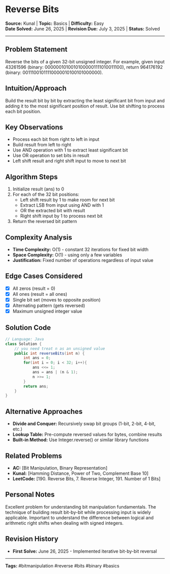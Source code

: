# Reverse Bits

**Source:** Kunal | **Topic:** Basics | **Difficulty:** Easy  
**Date Solved:** June 26, 2025 | **Revision Due:** July 3, 2025 | **Status:** Solved

---

## Problem Statement
Reverse the bits of a given 32-bit unsigned integer. For example, given input 43261596 (binary: 00000010100101000001111010011100), return 964176192 (binary: 00111001011110000010100101000000).

## Intuition/Approach
Build the result bit by bit by extracting the least significant bit from input and adding it to the most significant position of result. Use bit shifting to process each bit position.

## Key Observations
- Process each bit from right to left in input
- Build result from left to right
- Use AND operation with 1 to extract least significant bit
- Use OR operation to set bits in result
- Left shift result and right shift input to move to next bit

## Algorithm Steps
1. Initialize result (ans) to 0
2. For each of the 32 bit positions:
   - Left shift result by 1 to make room for next bit
   - Extract LSB from input using AND with 1
   - OR the extracted bit with result
   - Right shift input by 1 to process next bit
3. Return the reversed bit pattern

## Complexity Analysis
- **Time Complexity:** O(1) - constant 32 iterations for fixed bit width
- **Space Complexity:** O(1) - using only a few variables
- **Justification:** Fixed number of operations regardless of input value

## Edge Cases Considered
- [x] All zeros (result = 0)
- [x] All ones (result = all ones)
- [x] Single bit set (moves to opposite position)
- [x] Alternating pattern (gets reversed)
- [x] Maximum unsigned integer value

## Solution Code

```java
// Language: Java
class Solution {
    // you need treat n as an unsigned value
    public int reverseBits(int n) {
        int ans = 0;
        for(int i = 0; i < 32; i++){
            ans <<= 1;
            ans = ans | (n & 1);
            n >>= 1;
        }
        return ans;
    }
}
```

## Alternative Approaches
- **Divide and Conquer:** Recursively swap bit groups (1-bit, 2-bit, 4-bit, etc.)
- **Lookup Table:** Pre-compute reversed values for bytes, combine results
- **Built-in Method:** Use Integer.reverse() or similar library functions

## Related Problems
- **AC:** [Bit Manipulation, Binary Representation]
- **Kunal:** [Hamming Distance, Power of Two, Complement Base 10]
- **LeetCode:** [190. Reverse Bits, 7. Reverse Integer, 191. Number of 1 Bits]

## Personal Notes
Excellent problem for understanding bit manipulation fundamentals. The technique of building result bit-by-bit while processing input is widely applicable. Important to understand the difference between logical and arithmetic right shifts when dealing with signed integers.

## Revision History
- **First Solve:** June 26, 2025 - Implemented iterative bit-by-bit reversal

---
**Tags:** #bitmanipulation #reverse #bits #binary #basics 